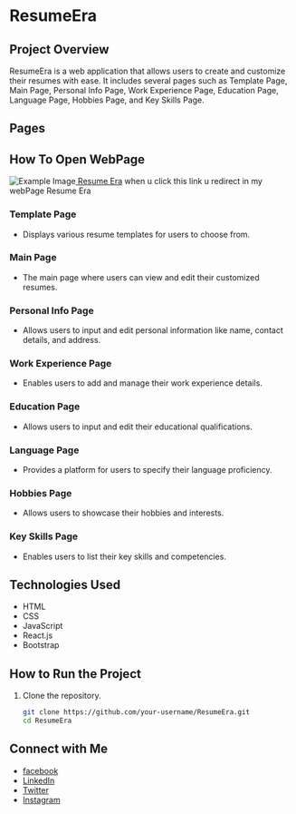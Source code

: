 # ResumeEra

## Project Overview
ResumeEra is a web application that allows users to create and customize their resumes with ease. It includes several pages such as Template Page, Main Page, Personal Info Page, Work Experience Page, Education Page, Language Page, Hobbies Page, and Key Skills Page.

## Pages

## How To Open WebPage
![Example Image](images/example.png)[ Resume Era](https://resumeera.xyz)
when u click this link u redirect in my webPage Resume Era

### Template Page
- Displays various resume templates for users to choose from.

### Main Page
- The main page where users can view and edit their customized resumes.

### Personal Info Page
- Allows users to input and edit personal information like name, contact details, and address.

### Work Experience Page
- Enables users to add and manage their work experience details.

### Education Page
- Allows users to input and edit their educational qualifications.

### Language Page
- Provides a platform for users to specify their language proficiency.

### Hobbies Page
- Allows users to showcase their hobbies and interests.

### Key Skills Page
- Enables users to list their key skills and competencies.

## Technologies Used
- HTML
- CSS
- JavaScript
- React.js
- Bootstrap

## How to Run the Project
1. Clone the repository.
   ```bash
   git clone https://github.com/your-username/ResumeEra.git
   cd ResumeEra
## Connect with Me
- [facebook](https://www.facebook.com/shahrukh.mirza.123276)
- [LinkedIn](https://www.linkedin.com/in/shahrukh-mirza-3027438a/)
- [Twitter](https://twitter.com/shahrukhmirza88)
- [Instagram](https://www.instagram.com/your-username)

